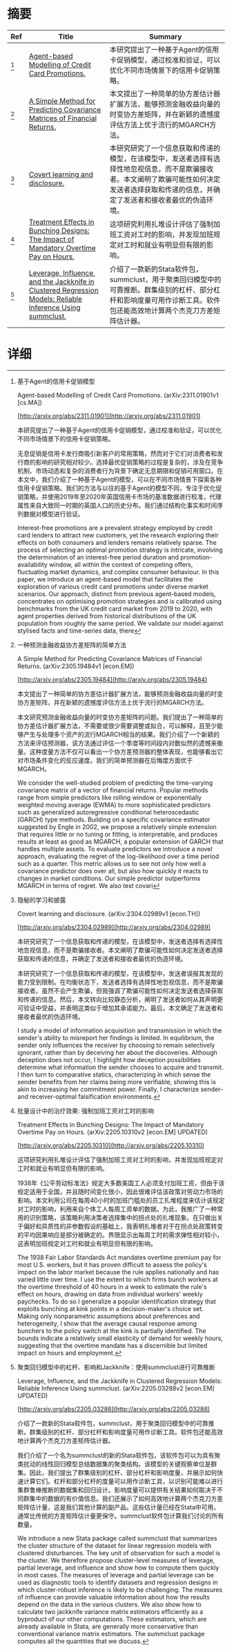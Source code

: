# 摘要

| Ref | Title | Summary |
| --- | --- | --- |
| [^1] | [Agent-based Modelling of Credit Card Promotions.](http://arxiv.org/abs/2311.01901) | 本研究提出了一种基于Agent的信用卡促销模型，通过校准和验证，可以优化不同市场情景下的信用卡促销策略。 |
| [^2] | [A Simple Method for Predicting Covariance Matrices of Financial Returns.](http://arxiv.org/abs/2305.19484) | 本文提出了一种简单的协方差估计器扩展方法，能够预测金融收益向量的时变协方差矩阵，并在新颖的遗憾度评估方法上优于流行的MGARCH方法。 |
| [^3] | [Covert learning and disclosure.](http://arxiv.org/abs/2304.02989) | 本研究研究了一个信息获取和传递的模型，在该模型中，发送者选择有选择性地忽视信息，而不是欺骗接收者。本文阐明了欺骗可能性如何决定发送者选择获取和传递的信息，并确定了发送者和接收者最优的伪造环境。 |
| [^4] | [Treatment Effects in Bunching Designs: The Impact of Mandatory Overtime Pay on Hours.](http://arxiv.org/abs/2205.10310) | 这项研究利用扎堆设计评估了强制加班工资对工时的影响，并发现加班规定对工时和就业有明显但有限的影响。 |
| [^5] | [Leverage, Influence, and the Jackknife in Clustered Regression Models: Reliable Inference Using summclust.](http://arxiv.org/abs/2205.03288) | 介绍了一款新的Stata软件包，summclust，用于聚类回归模型中的可靠推断。群集级别的杠杆、部分杠杆和影响度量可用作诊断工具。软件包还能高效地计算两个杰克刀方差矩阵估计器。 |

# 详细

[^1]: 基于Agent的信用卡促销模型

    Agent-based Modelling of Credit Card Promotions. (arXiv:2311.01901v1 [cs.MA])

    [http://arxiv.org/abs/2311.01901](http://arxiv.org/abs/2311.01901)

    本研究提出了一种基于Agent的信用卡促销模型，通过校准和验证，可以优化不同市场情景下的信用卡促销策略。

    

    无息促销是信用卡发行商吸引新客户的常用策略，然而对于它们对消费者和发行商的影响的研究相对较少。选择最优促销策略的过程是复杂的，涉及在竞争机制、市场动态和复杂的消费者行为背景下确定无息期限和促销可用窗口。在本文中，我们介绍了一种基于Agent的模型，可以在不同市场情景下探索各种信用卡促销策略。我们的方法与以往的基于Agent的模型不同，专注于优化促销策略，并使用2019年至2020年英国信用卡市场的基准数据进行校准，代理属性来自大致同一时期的英国人口的历史分布。我们通过结构化事实和时间序列数据对模型进行验证。

    Interest-free promotions are a prevalent strategy employed by credit card lenders to attract new customers, yet the research exploring their effects on both consumers and lenders remains relatively sparse. The process of selecting an optimal promotion strategy is intricate, involving the determination of an interest-free period duration and promotion-availability window, all within the context of competing offers, fluctuating market dynamics, and complex consumer behaviour. In this paper, we introduce an agent-based model that facilitates the exploration of various credit card promotions under diverse market scenarios. Our approach, distinct from previous agent-based models, concentrates on optimising promotion strategies and is calibrated using benchmarks from the UK credit card market from 2019 to 2020, with agent properties derived from historical distributions of the UK population from roughly the same period. We validate our model against stylised facts and time-series data, there
    
[^2]: 一种预测金融收益协方差矩阵的简单方法

    A Simple Method for Predicting Covariance Matrices of Financial Returns. (arXiv:2305.19484v1 [econ.EM])

    [http://arxiv.org/abs/2305.19484](http://arxiv.org/abs/2305.19484)

    本文提出了一种简单的协方差估计器扩展方法，能够预测金融收益向量的时变协方差矩阵，并在新颖的遗憾度评估方法上优于流行的MGARCH方法。

    

    本文研究预测金融收益向量的时变协方差矩阵的问题。我们提出了一种简单的协方差估计器扩展方法，不需要或很少需要调整或拟合，可以解释，且至少能够产生与处理多个资产的流行MGARCH相当的结果。我们介绍了一个新颖的方法来评估预测器，该方法通过评估一个季度等时间段内对数似然的遗憾来衡量。这种度量方法不仅可以看出一个协方差预测器的整体表现，也能够看出它对市场条件变化的反应速度。我们的简单预测器在后悔度方面优于MGARCH。

    We consider the well-studied problem of predicting the time-varying covariance matrix of a vector of financial returns. Popular methods range from simple predictors like rolling window or exponentially weighted moving average (EWMA) to more sophisticated predictors such as generalized autoregressive conditional heteroscedastic (GARCH) type methods. Building on a specific covariance estimator suggested by Engle in 2002, we propose a relatively simple extension that requires little or no tuning or fitting, is interpretable, and produces results at least as good as MGARCH, a popular extension of GARCH that handles multiple assets. To evaluate predictors we introduce a novel approach, evaluating the regret of the log-likelihood over a time period such as a quarter. This metric allows us to see not only how well a covariance predictor does over all, but also how quickly it reacts to changes in market conditions. Our simple predictor outperforms MGARCH in terms of regret. We also test covari
    
[^3]: 隐秘的学习和披露

    Covert learning and disclosure. (arXiv:2304.02989v1 [econ.TH])

    [http://arxiv.org/abs/2304.02989](http://arxiv.org/abs/2304.02989)

    本研究研究了一个信息获取和传递的模型，在该模型中，发送者选择有选择性地忽视信息，而不是欺骗接收者。本文阐明了欺骗可能性如何决定发送者选择获取和传递的信息，并确定了发送者和接收者最优的伪造环境。

    

    本研究研究了一个信息获取和传递的模型，在该模型中，发送者误报其发现的能力受到限制。在均衡状态下，发送者选择有选择性地忽视信息，而不是欺骗接收者。虽然不会产生欺骗，但我强调了欺骗可能性如何决定发送者选择获取和传递的信息。然后，本文转向比较静态分析，阐明了发送者如何从其声明更可验证中受益，并表明这类似于增加其承诺能力。最后，本文确定了发送者和接收者最优的伪造环境。

    I study a model of information acquisition and transmission in which the sender's ability to misreport her findings is limited. In equilibrium, the sender only influences the receiver by choosing to remain selectively ignorant, rather than by deceiving her about the discoveries. Although deception does not occur, I highlight how deception possibilities determine what information the sender chooses to acquire and transmit. I then turn to comparative statics, characterizing in which sense the sender benefits from her claims being more verifiable, showing this is akin to increasing her commitment power. Finally, I characterize sender- and receiver-optimal falsification environments.
    
[^4]: 批量设计中的治疗效果: 强制加班工资对工时的影响

    Treatment Effects in Bunching Designs: The Impact of Mandatory Overtime Pay on Hours. (arXiv:2205.10310v2 [econ.EM] UPDATED)

    [http://arxiv.org/abs/2205.10310](http://arxiv.org/abs/2205.10310)

    这项研究利用扎堆设计评估了强制加班工资对工时的影响，并发现加班规定对工时和就业有明显但有限的影响。

    

    1938年《公平劳动标准法》规定大多数美国工人必须支付加班工资，但由于该规定适用于全国，并且随时间变化很小，因此很难评估该政策对劳动力市场的影响。本文利用公司在每周40小时的加班门槛处的员工扎堆程度来估计该规定对工时的影响，利用来自个体工人每周工资单的数据。为此，我推广了一种常用的识别策略，该策略利用决策者选择集中的拐点处的扎堆现象。在只做出关于偏好和异质性的非参数假设的基础上，我表明扎堆者对于在拐点处政策转变的平均因果响应是部分被确定的。界限显示出每周工时的需求弹性相对较小，这表明加班规定对工时和就业有明显但有限的影响。

    The 1938 Fair Labor Standards Act mandates overtime premium pay for most U.S. workers, but it has proven difficult to assess the policy's impact on the labor market because the rule applies nationally and has varied little over time. I use the extent to which firms bunch workers at the overtime threshold of 40 hours in a week to estimate the rule's effect on hours, drawing on data from individual workers' weekly paychecks. To do so I generalize a popular identification strategy that exploits bunching at kink points in a decision-maker's choice set. Making only nonparametric assumptions about preferences and heterogeneity, I show that the average causal response among bunchers to the policy switch at the kink is partially identified. The bounds indicate a relatively small elasticity of demand for weekly hours, suggesting that the overtime mandate has a discernible but limited impact on hours and employment.
    
[^5]: 聚类回归模型中的杠杆、影响和Jackknife：使用summclust进行可靠推断

    Leverage, Influence, and the Jackknife in Clustered Regression Models: Reliable Inference Using summclust. (arXiv:2205.03288v2 [econ.EM] UPDATED)

    [http://arxiv.org/abs/2205.03288](http://arxiv.org/abs/2205.03288)

    介绍了一款新的Stata软件包，summclust，用于聚类回归模型中的可靠推断。群集级别的杠杆、部分杠杆和影响度量可用作诊断工具。软件包还能高效地计算两个杰克刀方差矩阵估计器。

    

    我们介绍了一个名为summclust的新的Stata软件包，该软件包可以为具有聚类扰动的线性回归模型总结数据集的聚类结构。该模型的关键观察单位是群集。因此，我们提出了群集级别的杠杆、部分杠杆和影响度量，并展示如何快速计算它们。杠杆和部分杠杆的度量可以用作诊断工具，以识别可能难以进行集群鲁棒推断的数据集和回归设计。影响度量可以提供有关结果如何取决于不同群集中的数据的有价值信息。我们还展示了如何高效地计算两个杰克刀方差矩阵估计量，这是我们其他计算的副产品。这些估计量已经在Stata中可用，通常比传统的方差矩阵估计量更保守。summclust软件包计算我们讨论的所有数量。

    We introduce a new Stata package called summclust that summarizes the cluster structure of the dataset for linear regression models with clustered disturbances. The key unit of observation for such a model is the cluster. We therefore propose cluster-level measures of leverage, partial leverage, and influence and show how to compute them quickly in most cases. The measures of leverage and partial leverage can be used as diagnostic tools to identify datasets and regression designs in which cluster-robust inference is likely to be challenging. The measures of influence can provide valuable information about how the results depend on the data in the various clusters. We also show how to calculate two jackknife variance matrix estimators efficiently as a byproduct of our other computations. These estimators, which are already available in Stata, are generally more conservative than conventional variance matrix estimators. The summclust package computes all the quantities that we discuss.
    

